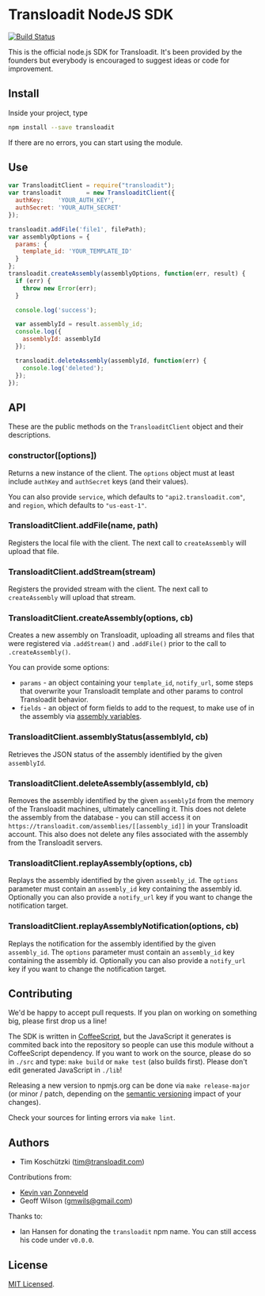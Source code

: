 # Transloadit NodeJS SDK

[![Build Status](https://travis-ci.org/transloadit/node-sdk.svg?branch=master)](https://travis-ci.org/transloadit/node-sdk)

This is the official node.js SDK for Transloadit. It's been provided by the founders but everybody is encouraged to suggest ideas or code for improvement.

## Install

Inside your project, type

```bash
npm install --save transloadit
```

If there are no errors, you can start using the module.

## Use

```javascript
var TransloaditClient = require("transloadit");
var transloadit       = new TransloaditClient({
  authKey:    'YOUR_AUTH_KEY',
  authSecret: 'YOUR_AUTH_SECRET'
});

transloadit.addFile('file1', filePath);
var assemblyOptions = {
  params: {
    template_id: 'YOUR_TEMPLATE_ID'
  }
};
transloadit.createAssembly(assemblyOptions, function(err, result) {
  if (err) {
    throw new Error(err);
  }

  console.log('success');

  var assemblyId = result.assembly_id;
  console.log({
    assemblyId: assemblyId
  });

  transloadit.deleteAssembly(assemblyId, function(err) {
    console.log('deleted');
  });
});
```

## API

These are the public methods on the `TransloaditClient` object and their descriptions.

### constructor([options])

Returns a new instance of the client. The `options` object must at least include `authKey` and `authSecret` keys (and their values).

You can also provide `service`, which defaults to `"api2.transloadit.com"`, and `region`, which defaults to `"us-east-1"`.

### TransloaditClient.addFile(name, path)

Registers the local file with the client. The next call to `createAssembly` will upload that file.

### TransloaditClient.addStream(stream)

Registers the provided stream with the client. The next call to `createAssembly` will upload that stream.

### TransloaditClient.createAssembly(options, cb)

Creates a new assembly on Transloadit, uploading all streams and files that were registered via `.addStream()` and `.addFile()` prior to the call to `.createAssembly()`.

You can provide some options:

* `params` - an object containing your `template_id`, `notify_url`, some steps that overwrite your Transloadit template and other params to control Transloadit behavior.
* `fields` - an object of form fields to add to the request, to make use of in the assembly via [assembly variables](https://transloadit.com/docs#assembly-variables).

### TransloaditClient.assemblyStatus(assemblyId, cb)

Retrieves the JSON status of the assembly identified by the given `assemblyId`.

### TransloaditClient.deleteAssembly(assemblyId, cb)

Removes the assembly identified by the given `assemblyId` from the memory of the Transloadit machines, ultimately cancelling it. This does not delete the assembly from the database - you can still access it on `https://transloadit.com/assemblies/[[assembly_id]]` in your Transloadit account. This also does not delete any files associated with the assembly from the Transloadit servers.

### TransloaditClient.replayAssembly(options, cb)

Replays the assembly identified by the given `assembly_id`. The `options` parameter must contain an `assembly_id` key containing the assembly id. Optionally you can also provide a `notify_url` key if you want to change the notification target.

### TransloaditClient.replayAssemblyNotification(options, cb)

Replays the notification for the assembly identified by the given `assembly_id`.  The `options` parameter must contain an `assembly_id` key containing the assembly id. Optionally you can also provide a `notify_url` key if you want to change the notification target.

## Contributing

We'd be happy to accept pull requests. If you plan on working on something big, please first drop us a line!

The SDK is written in [CoffeeScript](http://coffeescript.org/), but the JavaScript it generates is commited back into the repository so people can use this module without a CoffeeScript dependency. If you want to work on the source, please do so in `./src` and type: `make build` or `make test` (also builds first). Please don't edit generated JavaScript in `./lib`!

Releasing a new version to npmjs.org can be done via `make release-major` (or minor / patch, depending on the [semantic versioning](http://semver.org/) impact of your changes).

Check your sources for linting errors via `make lint`.

## Authors

* Tim Koschützki (tim@transloadit.com)

Contributions from:

* [Kevin van Zonneveld](https://twitter.com/kvz)
* Geoff Wilson (gmwils@gmail.com)

Thanks to:

* Ian Hansen for donating the `transloadit` npm name. You can still access his code under `v0.0.0`.

## License

[MIT Licensed](LICENSE).
